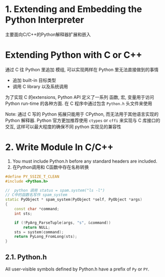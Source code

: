 # 1. Extending and Embedding the Python Interpreter

主要面向C/C++的Python解释器扩展和嵌入  

# Extending Python with C or C++

通过 C 往 Python 里追加 模组, 可以实现两样在 Python 里无法直接做到的事情
* 追加 built-in 目标类型
* 调用 C library 以及系统调用

为了实现 C 的extensions, Python API 定义了一系列 函数, 宏, 变量用于访问 Python run-time 的各种方面.
在 C 程序中通过包含 `Python.h` 头文件来使用

Note: 通过 C 写的 Python 拓展只能用于 CPython, 而无法用于其他语言实现的 Python 解释器. 
Python 官方更加推荐使用 `ctypes` or `cffi` 来实现与 C 库接口的交互, 这样可以最大程度的确保不同 python 实现见的兼容性



# 2. Write Module In C/C++

1.  You must include Python.h before any standard headers are included.
2.  在Python调用和 C函数中存在名称转换

```cpp
#define PY_SSIZE_T_CLEAN
#include <Python.h>

//  python 调用 status = spam.system("ls -l")
// C中的函数名写作 spam_system
static PyObject * spam_system(PyObject *self, PyObject *args)
{
    const char *command;
    int sts;

    if (!PyArg_ParseTuple(args, "s", &command))
        return NULL;
    sts = system(command);
    return PyLong_FromLong(sts);
}
```


## 2.1. Python.h

All user-visible symbols defined by Python.h have a prefix of `Py` or `PY`.

